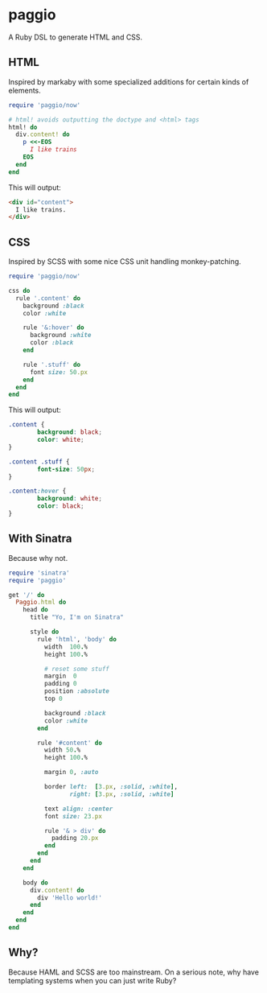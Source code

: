paggio
======
A Ruby DSL to generate HTML and CSS.

HTML
----
Inspired by markaby with some specialized additions for certain kinds of
elements.

```ruby
require 'paggio/now'

# html! avoids outputting the doctype and <html> tags
html! do
  div.content! do
    p <<-EOS
      I like trains
    EOS
  end
end
```

This will output:

```html
<div id="content">
  I like trains.
</div>
```

CSS
---
Inspired by SCSS with some nice CSS unit handling monkey-patching.

```ruby
require 'paggio/now'

css do
  rule '.content' do
    background :black
    color :white

    rule '&:hover' do
      background :white
      color :black
    end

    rule '.stuff' do
      font size: 50.px
    end
  end
end
```

This will output:
```css
.content {
        background: black;
        color: white;
}

.content .stuff {
        font-size: 50px;
}

.content:hover {
        background: white;
        color: black;
}
```

With Sinatra
------------
Because why not.

```ruby
require 'sinatra'
require 'paggio'

get '/' do
  Paggio.html do
    head do
      title "Yo, I'm on Sinatra"

      style do
        rule 'html', 'body' do
          width  100.%
          height 100.%

          # reset some stuff
          margin  0
          padding 0
          position :absolute
          top 0

          background :black
          color :white
        end

        rule '#content' do
          width 50.%
          height 100.%

          margin 0, :auto

          border left:  [3.px, :solid, :white],
                 right: [3.px, :solid, :white]

          text align: :center
          font size: 23.px

          rule '& > div' do
            padding 20.px
          end
        end
      end
    end

    body do
      div.content! do
        div 'Hello world!'
      end
    end
  end
end
```

Why?
----
Because HAML and SCSS are too mainstream. On a serious note, why have
templating systems when you can just write Ruby?

